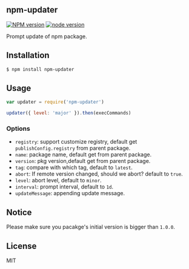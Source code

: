 npm-updater
---------------

[![NPM version][npm-image]][npm-url]
[![node version][node-image]][node-url]

[npm-image]: https://img.shields.io/npm/v/npm-updater.svg?style=flat-square
[npm-url]: https://npmjs.org/package/npm-updater
[node-image]: https://img.shields.io/badge/node.js-%3E=_0.10-green.svg?style=flat-square
[node-url]: http://nodejs.org/download/

Prompt update of npm package.

## Installation

```bash
$ npm install npm-updater
```

## Usage

```js
var updater = require('npm-updater')

updater({ level: 'major' }).then(execCommands)
```

### Options

- `registry`: support customize registry, default get `publishConfig.registry` from parent package.
- `name`: package name, default get from parent package.
- `version`: pkg version,default get from parent package.
- `tag`: compare with which tag, default to `latest`.
- `abort`: If remote version changed, should we abort? default to `true`.
- `level`: abort level, default to `minor`.
- `interval`: prompt interval, default to `1d`.
- `updateMessage`: appending update message.

## Notice

Please make sure you pacakge's initial version is bigger than `1.0.0`.

## License

MIT
